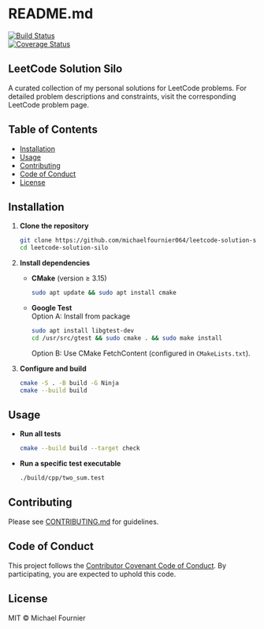 # README.md

[![Build Status](https://github.com/michaelfournier064/leetcode-solution-silo/actions/workflows/ci.yml/badge.svg)](https://github.com/michaelfournier064/leetcode-solution-silo/actions)  
[![Coverage Status](https://github.com/michaelfournier064/leetcode-solution-silo/badge.svg?branch=main)](https://github.com/michaelfournier064/leetcode-solution-silo?branch=main)

## LeetCode Solution Silo

A curated collection of my personal solutions for LeetCode problems. For detailed problem descriptions and constraints, visit the corresponding LeetCode problem page.

## Table of Contents

- [Installation](#installation)
- [Usage](#usage)
- [Contributing](#contributing)
- [Code of Conduct](#code-of-conduct)
- [License](#license)

## Installation

1. **Clone the repository**  

   ```bash
   git clone https://github.com/michaelfournier064/leetcode-solution-silo.git
   cd leetcode-solution-silo
   ```

2. **Install dependencies**  
   - **CMake** (version ≥ 3.15)  

     ```bash
     sudo apt update && sudo apt install cmake
     ```  

   - **Google Test**  
     Option A: Install from package  

     ```bash
     sudo apt install libgtest-dev
     cd /usr/src/gtest && sudo cmake . && sudo make install
     ```  

     Option B: Use CMake FetchContent (configured in `CMakeLists.txt`).

3. **Configure and build**  

   ```bash
   cmake -S . -B build -G Ninja
   cmake --build build
   ```

## Usage

- **Run all tests**  

  ```bash
  cmake --build build --target check
  ```

- **Run a specific test executable**  

  ```bash
  ./build/cpp/two_sum.test
  ```

## Contributing

Please see [CONTRIBUTING.md](CONTRIBUTING.md) for guidelines.

## Code of Conduct

This project follows the [Contributor Covenant Code of Conduct](CODE_OF_CONDUCT.md). By participating, you are expected to uphold this code.

## License

MIT © Michael Fournier
